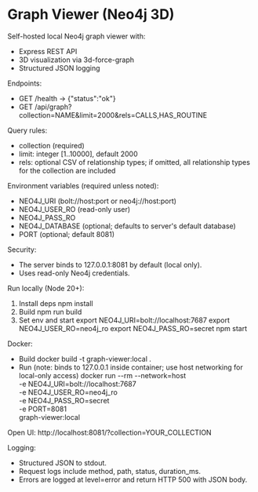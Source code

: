 # Graph Viewer (Neo4j 3D)

Self-hosted local Neo4j graph viewer with:
- Express REST API
- 3D visualization via 3d-force-graph
- Structured JSON logging

Endpoints:
- GET /health -> {"status":"ok"}
- GET /api/graph?collection=NAME&limit=2000&rels=CALLS,HAS_ROUTINE

Query rules:
- collection (required)
- limit: integer [1..10000], default 2000
- rels: optional CSV of relationship types; if omitted, all relationship types for the collection are included

Environment variables (required unless noted):
- NEO4J_URI (bolt://host:port or neo4j://host:port)
- NEO4J_USER_RO (read-only user)
- NEO4J_PASS_RO
- NEO4J_DATABASE (optional; defaults to server's default database)
- PORT (optional; default 8081)

Security:
- The server binds to 127.0.0.1:8081 by default (local only).
- Uses read-only Neo4j credentials.

Run locally (Node 20+):
1) Install deps
   npm install
2) Build
   npm run build
3) Set env and start
   export NEO4J_URI=bolt://localhost:7687
   export NEO4J_USER_RO=neo4j_ro
   export NEO4J_PASS_RO=secret
   npm start

Docker:
- Build
  docker build -t graph-viewer:local .
- Run (note: binds to 127.0.0.1 inside container; use host networking for local-only access)
  docker run --rm --network=host \
    -e NEO4J_URI=bolt://localhost:7687 \
    -e NEO4J_USER_RO=neo4j_ro \
    -e NEO4J_PASS_RO=secret \
    -e PORT=8081 \
    graph-viewer:local

Open UI:
http://localhost:8081/?collection=YOUR_COLLECTION

Logging:
- Structured JSON to stdout.
- Request logs include method, path, status, duration_ms.
- Errors are logged at level=error and return HTTP 500 with JSON body.